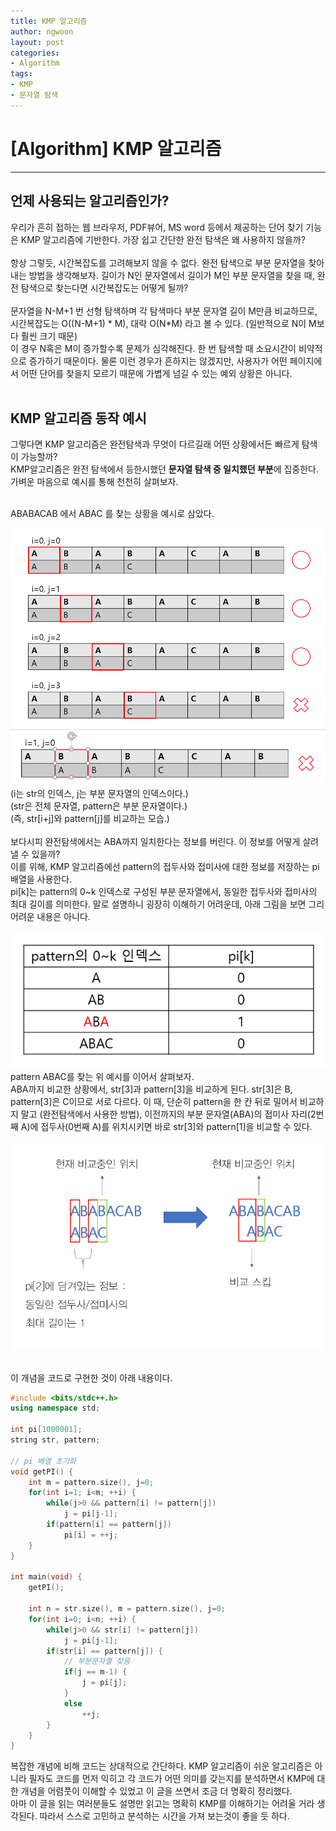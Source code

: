 ```yaml
---
title: KMP 알고리즘
author: ngwoon
layout: post
categories:
- Algorithm
tags:
- KMP
- 문자열 탐색
---
```


# [Algorithm] KMP 알고리즘
- - -

## 언제 사용되는 알고리즘인가?
우리가 흔히 접하는 웹 브라우저, PDF뷰어, MS word 등에서 제공하는 단어 찾기 기능은 KMP 알고리즘에 기반한다. 가장 쉽고 간단한 완전 탐색은 왜 사용하지 않을까?<br/><br/>
항상 그렇듯, 시간복잡도를 고려해보지 않을 수 없다. 완전 탐색으로 부분 문자열을 찾아내는 방법을 생각해보자. 길이가 N인 문자열에서 길이가 M인 부분 문자열을 찾을 때, 완전 탐색으로 찾는다면 시간복잡도는 어떻게 될까?<br/><br/>
문자열을 N-M+1 번 선형 탐색하며 각 탐색마다 부분 문자열 길이 M만큼 비교하므로, 시간복잡도는 O((N-M+1) * M), 대략 O(N*M) 라고 볼 수 있다. (일반적으로 N이 M보다 훨씬 크기 때문)
<br/>
이 경우 N혹은 M이 증가할수록 문제가 심각해진다. 한 번 탐색할 때 소요시간이 비약적으로 증가하기 때문이다. 물론 이런 경우가 흔하지는 않겠지만, 사용자가 어떤 페이지에서 어떤 단어를 찾을지 모르기 때문에 가볍게 넘길 수 있는 예외 상황은 아니다.<br/><br/>

## KMP 알고리즘 동작 예시
그렇다면 KMP 알고리즘은 완전탐색과 무엇이 다르길래 어떤 상황에서든 빠르게 탐색이 가능할까?<br/>
KMP알고리즘은 완전 탐색에서 등한시했던 **문자열 탐색 중 일치했던 부분**에 집중한다. 가벼운 마음으로 예시를 통해 천천히 살펴보자.<br/><br/>

ABABACAB 에서 ABAC 를 찾는 상황을 예시로 삼았다.<br/>

![완전탐색 예시1](/assets/images/post/boj/1786/1786_완전탐색_예시1.png)<br/>
![완전탐색 예시2](/assets/images/post/boj/1786/1786_완전탐색_예시2.png)<br/>
(i는 str의 인덱스, j는 부분 문자열의 인덱스이다.)<br/>
(str은 전체 문자열, pattern은 부분 문자열이다.)<br/>
(즉, str[i+j]와 pattern[j]를 비교하는 모습.)<br/><br/>
보다시피 완전탐색에서는 ABA까지 일치한다는 정보를 버린다. 이 정보를 어떻게 살려낼 수 있을까?<br/>
이를 위해, KMP 알고리즘에선 pattern의 접두사와 접미사에 대한 정보를 저장하는 pi배열을 사용한다.<br/>
pi[k]는 pattern의 0~k 인덱스로 구성된 부분 문자열에서, 동일한 접두사와 접미사의 최대 길이를 의미한다. 말로 설명하니 굉장히 이해하기 어려운데, 아래 그림을 보면 그리 어려운 내용은 아니다.<br/><br/>
![pi배열 예시](/assets/images/post/boj/1786/1786_PI_예시.png)
pattern ABAC를 찾는 위 예시를 이어서 살펴보자.<br/>
ABA까지 비교한 상황에서, str[3]과 pattern[3]을 비교하게 된다. str[3]은 B, pattern[3]은 C이므로 서로 다르다. 이 때, 단순히 pattern을 한 칸 뒤로 밀어서 비교하지 말고 (완전탐색에서 사용한 방법), 이전까지의 부분 문자열(ABA)의 접미사 자리(2번째 A)에 접두사(0번째 A)를 위치시키면 바로 str[3]와 pattern[1]을 비교할 수 있다.<br/><br/>
![KMP 예시](/assets/images/post/boj/1786/1786_KMP_예시.png)
<br/><br/>

이 개념을 코드로 구현한 것이 아래 내용이다.<br/>
```cpp
#include <bits/stdc++.h>
using namespace std;

int pi[1000001];
string str, pattern;

// pi 배열 초기화
void getPI() {
    int m = pattern.size(), j=0;
    for(int i=1; i<m; ++i) {
        while(j>0 && pattern[i] != pattern[j])
            j = pi[j-1];
        if(pattern[i] == pattern[j])
            pi[i] = ++j;
    }
}

int main(void) {
    getPI();

    int n = str.size(), m = pattern.size(), j=0;
    for(int i=0; i<n; ++i) {
        while(j>0 && str[i] != pattern[j])
            j = pi[j-1];
        if(str[i] == pattern[j]) {
            // 부분문자열 찾음
            if(j == m-1) {
                j = pi[j];
            }
            else
                ++j;
        }
    }
}
```
복잡한 개념에 비해 코드는 상대적으로 간단하다. KMP 알고리즘이 쉬운 알고리즘은 아니라 필자도 코드를 먼저 익히고 각 코드가 어떤 의미를 갖는지를 분석하면서 KMP에 대한 개념을 어렴풋이 이해할 수 있었고 이 글을 쓰면서 조금 더 명확히 정리했다.<br/>
아마 이 글을 읽는 여러분들도 설명만 읽고는 명확히 KMP를 이해하기는 어려울 거라 생각된다. 따라서 스스로 고민하고 분석하는 시간을 가져 보는것이 좋을 듯 하다.





